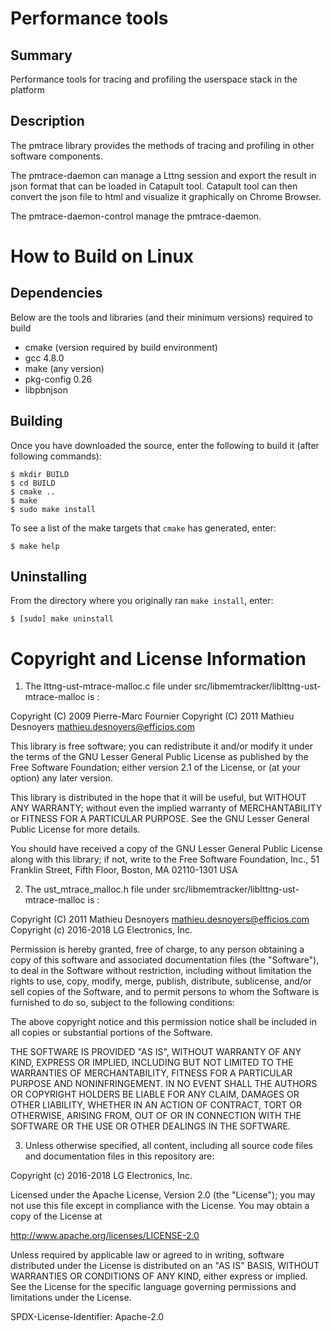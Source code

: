 Performance tools
==========================

Summary
-------
Performance tools for tracing and profiling the userspace stack in the platform

Description
-----------
The pmtrace library provides the methods of tracing and profiling in other software components.

The pmtrace-daemon can manage a Lttng session and export the result in json format
that can be loaded in Catapult tool. Catapult tool can then convert the json file to html
and visualize it graphically on Chrome Browser.

The pmtrace-daemon-control manage the pmtrace-daemon.

How to Build on Linux
=====================

## Dependencies

Below are the tools and libraries (and their minimum versions) required to build

* cmake (version required by build environment)
* gcc 4.8.0
* make (any version)
* pkg-config 0.26
* libpbnjson

## Building

Once you have downloaded the source, enter the following to build it (after
following commands):

    $ mkdir BUILD
    $ cd BUILD
    $ cmake ..
    $ make
    $ sudo make install

To see a list of the make targets that `cmake` has generated, enter:

    $ make help

## Uninstalling

From the directory where you originally ran `make install`, enter:

    $ [sudo] make uninstall

# Copyright and License Information

1) The lttng-ust-mtrace-malloc.c file under src/libmemtracker/liblttng-ust-mtrace-malloc is :

Copyright (C) 2009  Pierre-Marc Fournier
Copyright (C) 2011  Mathieu Desnoyers <mathieu.desnoyers@efficios.com>

This library is free software; you can redistribute it and/or
modify it under the terms of the GNU Lesser General Public
License as published by the Free Software Foundation; either
version 2.1 of the License, or (at your option) any later version.

This library is distributed in the hope that it will be useful,
but WITHOUT ANY WARRANTY; without even the implied warranty of
MERCHANTABILITY or FITNESS FOR A PARTICULAR PURPOSE.  See the GNU
Lesser General Public License for more details.

You should have received a copy of the GNU Lesser General Public
License along with this library; if not, write to the Free Software
Foundation, Inc., 51 Franklin Street, Fifth Floor, Boston, MA  02110-1301 USA


2) The ust_mtrace_malloc.h file under src/libmemtracker/liblttng-ust-mtrace-malloc is :

Copyright (C) 2011  Mathieu Desnoyers <mathieu.desnoyers@efficios.com>
Copyright (c) 2016-2018 LG Electronics, Inc.

Permission is hereby granted, free of charge, to any person obtaining a copy
of this software and associated documentation files (the "Software"), to deal
in the Software without restriction, including without limitation the rights
to use, copy, modify, merge, publish, distribute, sublicense, and/or sell
copies of the Software, and to permit persons to whom the Software is
furnished to do so, subject to the following conditions:

The above copyright notice and this permission notice shall be included in
all copies or substantial portions of the Software.

THE SOFTWARE IS PROVIDED "AS IS", WITHOUT WARRANTY OF ANY KIND, EXPRESS OR
IMPLIED, INCLUDING BUT NOT LIMITED TO THE WARRANTIES OF MERCHANTABILITY,
FITNESS FOR A PARTICULAR PURPOSE AND NONINFRINGEMENT. IN NO EVENT SHALL THE
AUTHORS OR COPYRIGHT HOLDERS BE LIABLE FOR ANY CLAIM, DAMAGES OR OTHER
LIABILITY, WHETHER IN AN ACTION OF CONTRACT, TORT OR OTHERWISE, ARISING FROM,
OUT OF OR IN CONNECTION WITH THE SOFTWARE OR THE USE OR OTHER DEALINGS IN THE
SOFTWARE.

3) Unless otherwise specified, all content, including all source code files and
documentation files in this repository are:

Copyright (c) 2016-2018 LG Electronics, Inc.

Licensed under the Apache License, Version 2.0 (the "License");
you may not use this file except in compliance with the License.
You may obtain a copy of the License at

http://www.apache.org/licenses/LICENSE-2.0

Unless required by applicable law or agreed to in writing, software
distributed under the License is distributed on an "AS IS" BASIS,
WITHOUT WARRANTIES OR CONDITIONS OF ANY KIND, either express or implied.
See the License for the specific language governing permissions and
limitations under the License.

SPDX-License-Identifier: Apache-2.0

